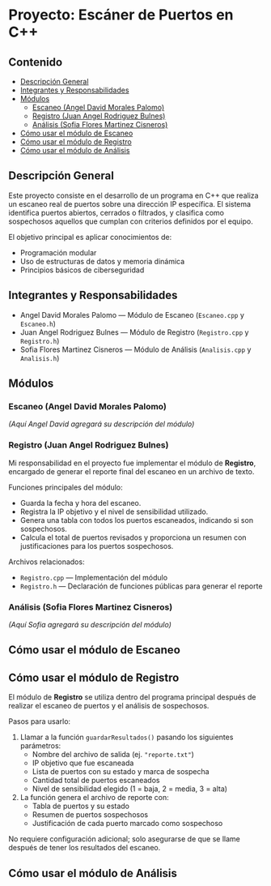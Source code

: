 # Proyecto: Escáner de Puertos en C++

## Contenido
- [Descripción General](#descripción-general)
- [Integrantes y Responsabilidades](#integrantes-y-responsabilidades)
- [Módulos](#módulos)
  - [Escaneo (Angel David Morales Palomo)](#escaneo-angel-david-morales-palomo)
  - [Registro (Juan Angel Rodriguez Bulnes)](#registro-juan-angel-rodriguez-bulnes)
  - [Análisis (Sofia Flores Martinez Cisneros)](#análisis-sofia-flores-martinez-cisneros)
- [Cómo usar el módulo de Escaneo](#cómo-usar-el-módulo-de-escaneo)
- [Cómo usar el módulo de Registro](#cómo-usar-el-módulo-de-registro)
- [Cómo usar el módulo de Análisis](#cómo-usar-el-módulo-de-análisis)

## Descripción General
Este proyecto consiste en el desarrollo de un programa en C++ que realiza un escaneo real de puertos sobre una dirección IP específica.
El sistema identifica puertos abiertos, cerrados o filtrados, y clasifica como sospechosos aquellos que cumplan con criterios definidos por el equipo.

El objetivo principal es aplicar conocimientos de:
- Programación modular
- Uso de estructuras de datos y memoria dinámica
- Principios básicos de ciberseguridad

## Integrantes y Responsabilidades
- Angel David Morales Palomo — Módulo de Escaneo (`Escaneo.cpp` y `Escaneo.h`)
- Juan Angel Rodriguez Bulnes — Módulo de Registro (`Registro.cpp` y `Registro.h`)
- Sofia Flores Martinez Cisneros — Módulo de Análisis (`Analisis.cpp` y `Analisis.h`)

## Módulos

### Escaneo (Angel David Morales Palomo)
*(Aquí Angel David agregará su descripción del módulo)*

### Registro (Juan Angel Rodriguez Bulnes)
Mi responsabilidad en el proyecto fue implementar el módulo de **Registro**, encargado de generar el reporte final del escaneo en un archivo de texto.

Funciones principales del módulo:
- Guarda la fecha y hora del escaneo.
- Registra la IP objetivo y el nivel de sensibilidad utilizado.
- Genera una tabla con todos los puertos escaneados, indicando si son sospechosos.
- Calcula el total de puertos revisados y proporciona un resumen con justificaciones para los puertos sospechosos.

Archivos relacionados:
- `Registro.cpp` — Implementación del módulo
- `Registro.h` — Declaración de funciones públicas para generar el reporte

### Análisis (Sofia Flores Martinez Cisneros)
*(Aquí Sofia agregará su descripción del módulo)*

## Cómo usar el módulo de Escaneo
## Cómo usar el módulo de Registro
El módulo de **Registro** se utiliza dentro del programa principal después de realizar el escaneo de puertos y el análisis de sospechosos.

Pasos para usarlo:
1. Llamar a la función `guardarResultados()` pasando los siguientes parámetros:
   - Nombre del archivo de salida (ej. `"reporte.txt"`)
   - IP objetivo que fue escaneada
   - Lista de puertos con su estado y marca de sospecha
   - Cantidad total de puertos escaneados
   - Nivel de sensibilidad elegido (1 = baja, 2 = media, 3 = alta)
2. La función genera el archivo de reporte con:
   - Tabla de puertos y su estado
   - Resumen de puertos sospechosos
   - Justificación de cada puerto marcado como sospechoso

No requiere configuración adicional; solo asegurarse de que se llame después de tener los resultados del escaneo.

## Cómo usar el módulo de Análisis
